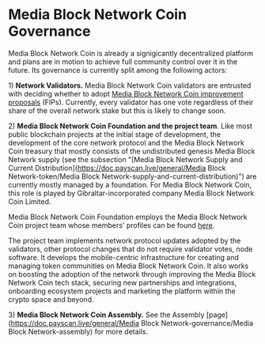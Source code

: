# Media Block Network Coin Governance

Media Block Network Coin is already a signigicantly decentralized platform and plans are in motion to achieve full community control over it in the future. Its governance is currently split among the following actors:

1\) **Network Validators.** Media Block Network Coin validators are entrusted with deciding whether to adopt [Media Block Network Coin improvement proposals](https://doc.payscan.live/general/fips) \(FIPs\).  Currently, every validator has one vote regardless of their share of the overall network stake but this is likely to change soon.

2\) **Media Block Network Coin Foundation and the project team**. Like most public blockchain projects at the initial stage of development, the development of the core network protocol and the Media Block Network Coin treasury that mostly consists of the undistributed genesis Media Block Network supply \(see the subsection "[Media Block Network Supply and Current Distribution](https://doc.payscan.live/general/Media Block Network-token/Media Block Network-supply-and-current-distribution)"\) are currently mostly managed by a foundation. For Media Block Network Coin, this role is played by Gibraltar-incorporated company Media Block Network Coin Limited.

Media Block Network Coin Foundation employs the Media Block Network Coin project team whose members' profiles can be found [here](https://payscan.live/about).

The project team implements network protocol updates adopted by the validators, other protocol changes that do not require validator votes, node software. It develops the mobile-centric infrastructure for creating and managing token communities on Media Block Network Coin. It also works on boosting the adoption of the network through improving the Media Block Network Coin tech stack, securing new partnerships and integrations, onboarding ecosystem projects and marketing the platform within the crypto space and beyond.  

3\) **Media Block Network Coin Assembly.** See the Assembly [page](https://doc.payscan.live/general/Media Block Network-governance/Media Block Network-assembly) for more details.   

